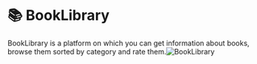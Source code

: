 # 📚 BookLibrary
BookLibrary is a platform on which you can get information about books, browse them sorted by category and rate them.![BookLibrary](https://user-images.githubusercontent.com/33400631/139923879-08a50d9c-5f0c-4731-9b46-01cb2a67d8d0.gif)
